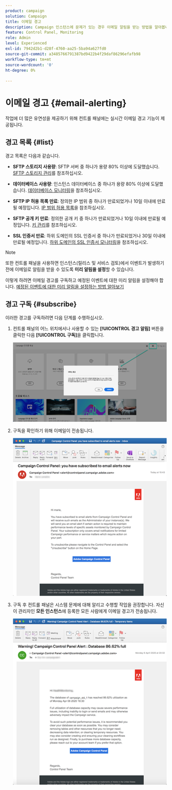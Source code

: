 ```yaml
---
product: campaign
solution: Campaign
title: 이메일 경고
description: Campaign 인스턴스에 문제가 있는 경우 이메일 알림을 받는 방법을 알아봅니다.
feature: Control Panel, Monitoring
role: Admin
level: Experienced
exl-id: 7942d2b1-d28f-4760-aa25-5ba94a627fd0
source-git-commit: a3485766791387bd9422b4f29daf86296efafb98
workflow-type: tm+mt
source-wordcount: '0'
ht-degree: 0%

---
```


# 이메일 경고 {#email-alerting}

작업에 더 많은 유연성을 제공하기 위해 컨트롤 패널에는 실시간 이메일 경고 기능이 제공됩니다.

## 경고 목록 {#list}

경고 목록은 다음과 같습니다.

* **SFTP 스토리지 사용량**: SFTP 서버 중 하나가 용량 80% 이상에 도달했습니다. [SFTP 스토리지 관리](../../sftp/using/sftp-storage-management.md)를 참조하십시오.

* **데이터베이스 사용량**: 인스턴스 데이터베이스 중 하나가 용량 80% 이상에 도달했습니다. [데이터베이스 모니터링](../../performance-monitoring/using/database-monitoring.md)을 참조하십시오.

* **SFTP IP 허용 목록 만료**: 정의한 IP 범위 중 하나가 만료되었거나 10일 이내에 만료될 예정입니다. [IP 범위 허용 목록](../../sftp/using/ip-range-allow-listing.md)을 참조하십시오.

* **SFTP 공개 키 만료**: 정의한 공개 키 중 하나가 만료되었거나 10일 이내에 만료될 예정입니다. [키 관리](../../sftp/using/key-management.md)를 참조하십시오.

* **SSL 인증서 만료**: 하위 도메인의 SSL 인증서 중 하나가 만료되었거나 30일 이내에 만료될 예정입니다. [하위 도메인의 SSL 인증서 모니터링](../../subdomains-certificates/using/monitoring-ssl-certificates.md)을 참조하십시오.

<!--* **Long running Queries**: A query has been running for more than 24 hours on one of your instances. See [Monitoring active queries](database-active-queries.md).-->

>[!NOTE]
>
>또한 컨트롤 패널을 사용하면 인스턴스(릴리스 및 서비스 검토)에서 이벤트가 발생하기 전에 이메일로 알림을 받을 수 있도록 **미리 알림을 설정**&#x200B;할 수 있습니다.
>
>이렇게 하려면 이메일 경고를 구독하고 예정된 이벤트에 대한 미리 알림을 설정해야 합니다. [예정된 이벤트에 대한 미리 알림을 설정하는 방법 알아보기](../../service-events/service-events.md#reminders)

## 경고 구독 {#subscribe}

이러한 경고를 구독하려면 다음 단계를 수행하십시오.

1. 컨트롤 패널의 어느 위치에서나 사용할 수 있는 **[!UICONTROL 경고 알림]** 버튼을 클릭한 다음 **[!UICONTROL 구독]**&#x200B;을 클릭합니다.

   ![](assets/subscribing.png)

1. 구독을 확인하기 위해 이메일이 전송됩니다.

   ![](assets/email_subscription.png)

1. 구독 후 컨트롤 패널은 시스템 문제에 대해 알리고 수행할 작업을 권장합니다. 자신이 관리자인 **모든 인스턴스**&#x200B;에 등록한 모든 사람에게 이메일 경고가 전송됩니다.

   ![](assets/alert_sample.png)
